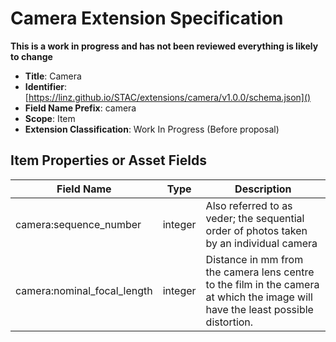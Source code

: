 # Camera Extension Specification

**This is a work in progress and has not been reviewed everything is likely to
change**

- **Title**: Camera
- **Identifier**:
  [https://linz.github.io/STAC/extensions/camera/v1.0.0/schema.json]()
- **Field Name Prefix**: camera
- **Scope**: Item
- **Extension Classification**: Work In Progress (Before proposal)

## Item Properties or Asset Fields

| Field Name                  | Type    | Description                                                                                                                      |
| --------------------------- | ------- | -------------------------------------------------------------------------------------------------------------------------------- |
| camera:sequence_number      | integer | Also referred to as veder; the sequential order of photos taken by an individual camera                                          |
| camera:nominal_focal_length | integer | Distance in mm from the camera lens centre to the film in the camera at which the image will have the least possible distortion. |
